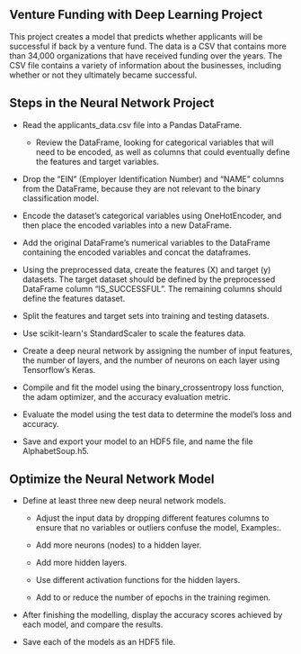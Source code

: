 ## Venture Funding with Deep Learning Project

This project creates a model that predicts whether applicants will be successful if back by a venture fund.
The data is a CSV that contains more than 34,000 organizations that have received funding over the years. The CSV file contains a variety of information about the businesses, including whether or not they ultimately became successful.

## Steps in the Neural Network Project

* Read the applicants_data.csv file into a Pandas DataFrame.
  * Review the DataFrame, looking for categorical variables that will need to be encoded, as well as columns that could eventually define the features and target variables.


* Drop the “EIN” (Employer Identification Number) and “NAME” columns from the DataFrame, because they are not relevant to the binary classification model.


* Encode the dataset’s categorical variables using OneHotEncoder, and then place the encoded variables into a new DataFrame.


* Add the original DataFrame’s numerical variables to the DataFrame containing the encoded variables and concat the dataframes.


* Using the preprocessed data, create the features (X) and target (y) datasets. The target dataset should be defined by the preprocessed DataFrame column “IS_SUCCESSFUL”. The remaining columns should define the features dataset.


* Split the features and target sets into training and testing datasets.

* Use scikit-learn's StandardScaler to scale the features data.

* Create a deep neural network by assigning the number of input features, the number of layers, and the number of neurons on each layer using Tensorflow’s Keras.

* Compile and fit the model using the binary_crossentropy loss function, the adam optimizer, and the accuracy evaluation metric.

* Evaluate the model using the test data to determine the model’s loss and accuracy.

* Save and export your model to an HDF5 file, and name the file AlphabetSoup.h5.

## Optimize the Neural Network Model

* Define at least three new deep neural network models.

  * Adjust the input data by dropping different features columns to ensure that no variables or outliers confuse the model, Examples:.
  
  * Add more neurons (nodes) to a hidden layer.
  
  * Add more hidden layers.
  
  * Use different activation functions for the hidden layers.
  
  * Add to or reduce the number of epochs in the training regimen.

* After finishing the modelling, display the accuracy scores achieved by each model, and compare the results.

* Save each of the models as an HDF5 file.